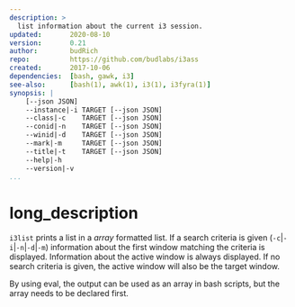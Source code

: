 ```yaml
---
description: >
  list information about the current i3 session.
updated:       2020-08-10
version:       0.21
author:        budRich
repo:          https://github.com/budlabs/i3ass
created:       2017-10-06
dependencies:  [bash, gawk, i3]
see-also:      [bash(1), awk(1), i3(1), i3fyra(1)]
synopsis: |
    [--json JSON]
    --instance|-i TARGET [--json JSON]
    --class|-c    TARGET [--json JSON]
    --conid|-n    TARGET [--json JSON]
    --winid|-d    TARGET [--json JSON]
    --mark|-m     TARGET [--json JSON]
    --title|-t    TARGET [--json JSON]
    --help|-h
    --version|-v
...
```


# long_description

`i3list` prints a list in a *array* formatted list. 
If a search criteria is given 
(`-c`|`-i`|`-n`|`-d`|`-m`) 
information about the first window matching the criteria is displayed. 
Information about the active window is always displayed. 
If no search criteria is given, 
the active window will also be the target window.

By using eval, 
the output can be used as an array in bash scripts, 
but the array needs to be declared first.
